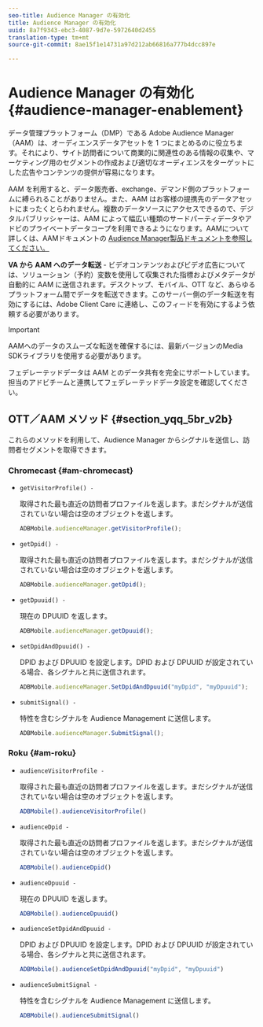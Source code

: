 ```yaml
---
seo-title: Audience Manager の有効化
title: Audience Manager の有効化
uuid: 8a7f9343-ebc3-4087-9d7e-5972640d2455
translation-type: tm+mt
source-git-commit: 8ae15f1e14731a97d212ab66816a777b4dcc897e

---
```



# Audience Manager の有効化{#audience-manager-enablement}

データ管理プラットフォーム（DMP）である Adobe Audience Manager（AAM）は、オーディエンスデータアセットを 1 つにまとめるのに役立ちます。それにより、サイト訪問者について商業的に関連性のある情報の収集や、マーケティング用のセグメントの作成および適切なオーディエンスをターゲットにした広告やコンテンツの提供が容易になります。

AAM を利用すると、データ販売者、exchange、デマンド側のプラットフォームに縛られることがありません。また、AAM はお客様の提携先のデータアセットにまったくとらわれません。複数のデータソースにアクセスできるので、デジタルパブリッシャーは、AAM によって幅広い種類のサードパーティデータやアドビのプライベートデータコープを利用できるようになります。AAMについて詳しくは、AAMドキュメントの [Audience Manager製品ドキュメントを参照してください。](https://docs-author.corp.adobe.com/content/help/en/audience-manager/user-guide/aam-home.html)

**VA から AAM へのデータ転送** - ビデオコンテンツおよびビデオ広告については、ソリューション（予約）変数を使用して収集された指標およびメタデータが自動的に AAM に送信されます。デスクトップ、モバイル、OTT など、あらゆるプラットフォーム間でデータを転送できます。このサーバー側のデータ転送を有効にするには、Adobe Client Care に連絡し、このフィードを有効にするよう依頼する必要があります。

>[!IMPORTANT]
>
>AAMへのデータのスムーズな転送を確保するには、最新バージョンのMedia SDKライブラリを使用する必要があります。

フェデレーテッドデータは AAM とのデータ共有を完全にサポートしています。担当のアドビチームと連携してフェデレーテッドデータ設定を確認してください。

## OTT／AAM メソッド {#section_yqq_5br_v2b}

これらのメソッドを利用して、Audience Manager からシグナルを送信し、訪問者セグメントを取得できます。

### Chromecast {#am-chromecast}

* `getVisitorProfile() -`

   取得された最も直近の訪問者プロファイルを返します。まだシグナルが送信されていない場合は空のオブジェクトを返します。

   ```js
   ADBMobile.audienceManager.getVisitorProfile();
   ```

* `getDpid() -`

   取得された最も直近の訪問者プロファイルを返します。まだシグナルが送信されていない場合は空のオブジェクトを返します。

   ```js
   ADBMobile.audienceManager.getDpid();
   ```

* `getDpuuid() -`

   現在の DPUUID を返します。

   ```js
   ADBMobile.audienceManager.getDpuuid();
   ```

* `setDpidAndDpuuid() -`

   DPID および DPUUID を設定します。DPID および DPUUID が設定されている場合、各シグナルと共に送信されます。

   ```js
   ADBMobile.audienceManager.SetDpidAndDpuuid("myDpid", "myDpuuid");
   ```

* `submitSignal() -`

   特性を含むシグナルを Audience Management に送信します。

   ```js
   ADBMobile.audienceManager.SubmitSignal();
   ```

### Roku {#am-roku}

* `audienceVisitorProfile -`

   取得された最も直近の訪問者プロファイルを返します。まだシグナルが送信されていない場合は空のオブジェクトを返します。

   ```js
   ADBMobile().audienceVisitorProfile()
   ```

* `audienceDpid -`

   取得された最も直近の訪問者プロファイルを返します。まだシグナルが送信されていない場合は空のオブジェクトを返します。

   ```js
   ADBMobile().audienceDpid()
   ```

* `audienceDpuuid -`

   現在の DPUUID を返します。

   ```js
   ADBMobile().audienceDpuuid()
   ```

* `audienceSetDpidAndDpuuid -`

   DPID および DPUUID を設定します。DPID および DPUUID が設定されている場合、各シグナルと共に送信されます。

   ```js
   ADBMobile().audienceSetDpidAndDpuuid("myDpid", "myDpuuid")
   ```

* `audienceSubmitSignal -`

   特性を含むシグナルを Audience Management に送信します。

   ```js
   ADBMobile().audienceSubmitSignal()
   ```

